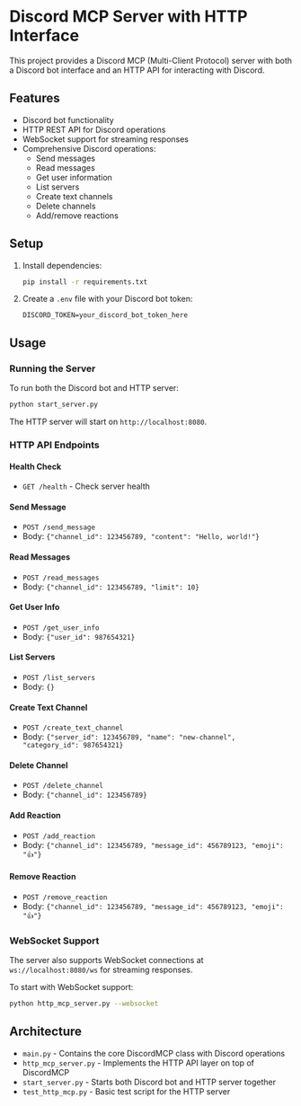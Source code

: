 # Discord MCP Server with HTTP Interface

This project provides a Discord MCP (Multi-Client Protocol) server with both a Discord bot interface and an HTTP API for interacting with Discord.

## Features

- Discord bot functionality
- HTTP REST API for Discord operations
- WebSocket support for streaming responses
- Comprehensive Discord operations:
  - Send messages
  - Read messages
  - Get user information
  - List servers
  - Create text channels
  - Delete channels
  - Add/remove reactions

## Setup

1. Install dependencies:
   ```bash
   pip install -r requirements.txt
   ```

2. Create a `.env` file with your Discord bot token:
   ```
   DISCORD_TOKEN=your_discord_bot_token_here
   ```

## Usage

### Running the Server

To run both the Discord bot and HTTP server:

```bash
python start_server.py
```

The HTTP server will start on `http://localhost:8080`.

### HTTP API Endpoints

#### Health Check
- `GET /health` - Check server health

#### Send Message
- `POST /send_message`
- Body: `{"channel_id": 123456789, "content": "Hello, world!"}`

#### Read Messages
- `POST /read_messages`
- Body: `{"channel_id": 123456789, "limit": 10}`

#### Get User Info
- `POST /get_user_info`
- Body: `{"user_id": 987654321}`

#### List Servers
- `POST /list_servers`
- Body: `{}`

#### Create Text Channel
- `POST /create_text_channel`
- Body: `{"server_id": 123456789, "name": "new-channel", "category_id": 987654321}`

#### Delete Channel
- `POST /delete_channel`
- Body: `{"channel_id": 123456789}`

#### Add Reaction
- `POST /add_reaction`
- Body: `{"channel_id": 123456789, "message_id": 456789123, "emoji": "👍"}`

#### Remove Reaction
- `POST /remove_reaction`
- Body: `{"channel_id": 123456789, "message_id": 456789123, "emoji": "👍"}`

### WebSocket Support

The server also supports WebSocket connections at `ws://localhost:8080/ws` for streaming responses.

To start with WebSocket support:
```bash
python http_mcp_server.py --websocket
```

## Architecture

- `main.py` - Contains the core DiscordMCP class with Discord operations
- `http_mcp_server.py` - Implements the HTTP API layer on top of DiscordMCP
- `start_server.py` - Starts both Discord bot and HTTP server together
- `test_http_mcp.py` - Basic test script for the HTTP server